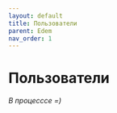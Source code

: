```yaml
---
layout: default
title: Пользователи
parent: Edem
nav_order: 1
---
```


# Пользователи
*В процесссе =)*
